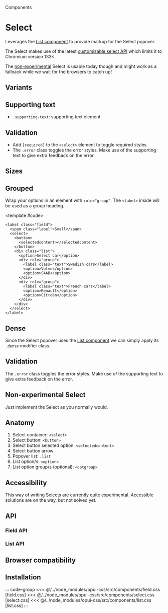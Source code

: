 <script setup>
	import Example from "../.vitepress/theme/app/components/Example.vue"
	import Baseline from "../.vitepress/theme/app/components/Baseline.vue"
  import Alert from "../.vitepress/theme/app/components/Alert.vue";
</script>

<hgroup>
<p>Components</p>
<h1>Select</h1>
<p>Leverages the <a href="/components/list" class="link">List component</a> to provide markup for the Select popover.</p>
</hgroup>

<span></span>

<div class="not-rich-text">
<Alert variant="outlined" severity="warning" title="Experimental Web Platform features feature flag required">
<p>The Select makes use of the latest <a href="https://una.im/select-updates/" class="link">customizable select API</a> which limits it to Chromium version 133<.</p>
<p>The <a class="link" href="#non-experimental-select">non-experimental</a> Select is usable today though and might work as a fallback while we wait for the browsers to catch up!</p>
</Alert>
</div>

## Variants

<Example row>
<template #example>
<label class="field">
<span class="label">Label</span>
<select>
  <button>
    <selectedcontent></selectedcontent>
  </button>
  <div class="list">
  <option value="">-</option>
   <option>Outlined (default)</option>
    <option>Option Two</option>
    <option>Option Three</option>
  </div>
</select>
</label>

<label class="field filled">
<span class="label">Label</span>
<select>
  <button>
    <selectedcontent></selectedcontent>
  </button>
  <div class="list">
  <option value="">-</option>
   <option>Filled</option>
    <option>Option Two</option>
    <option>Option Three</option>
  </div>
</select>
</label>
</template>
<template #code>

```html{1,14}
<label class="field">
  <select>
    <button>
      <selectedcontent></selectedcontent>
    </button>
    <div class="list">
      <option>Outlined (default)</option>
      <option>Option Two</option>
      <option>Option Three</option>
    </div>
  </select>
</label>

<label class="field filled">
  <select>
    <!--  -->
  </select>
</label>
```

</template>
</Example>

## Supporting text

- `.supporting-text`: supporting text element

<Example row>
<template #example>
<label class="field">
<span class="label">Label</span>
<select>
  <button>
    <selectedcontent></selectedcontent>
  </button>
  <div class="list">
  <option value="">-</option>
   <option>Outlined (default)</option>
    <option>Option Two</option>
    <option>Option Three</option>
  </div>
</select>
<span class="supporting-text">Supporting text</span>
</label>

<label class="field filled">
<span class="label">Label</span>
<select>
  <button>
    <selectedcontent></selectedcontent>
  </button>
  <div class="list">
  <option value="">-</option>
   <option>Filled</option>
    <option>Option Two</option>
    <option>Option Three</option>
  </div>
</select>
<span class="supporting-text">Supporting text</span>
</label>
</template>
<template #code>

```html{6}
<label class="field">
  <span class="label">Label</span>
  <select>
   <!--  -->
  </select>
  <span class="supporting-text">Supporting text</span>
</label>
```

</template>
</Example>

## Validation

- Add `[required]` to the `<select>` element to toggle required styles
- The `.error` class toggles the error styles. Make use of the supporting text to give extra feedback on the error.

<Example column gapL>
<template #example>
<div class="example-row">
<label class="field">
<span class="label">Label</span>
<select required>
  <button>
    <selectedcontent></selectedcontent>
  </button>
  <div class="list">
  <option value="">-</option>
   <option>Pick me!</option>
    <option>No me!!</option>
    <option>Come on!</option>
  </div>
</select>
</label>

<label class="field filled">
<span class="label">Label</span>
<select required>
  <button>
    <selectedcontent></selectedcontent>
  </button>
  <div class="list">
    <option value="">-</option>
    <option>Pick me!</option>
    <option>No me!!</option>
    <option>Come on!</option>
  </div>
</select>
</label>
</div>

<div class="example-row">
<label class="field error">
<span class="label">Label</span>
<select>
  <button>
    <selectedcontent></selectedcontent>
  </button>
  <div class="list">
  <option value="">-</option>
   <option selected>Wrong option</option>
    <option>Also wrong!</option>
    <option>Nothing's right!</option>
  </div>
</select>
<span class="supporting-text">Supporting text</span>
</label>

<label class="field error filled">
<span class="label">Label</span>
<select>
  <button>
    <selectedcontent></selectedcontent>
  </button>
  <div class="list">
  <option value="">-</option>
   <option selected>Wrong option</option>
    <option>Also wrong!</option>
    <option>Nothing's right!</option>
  </div>
</select>
<span class="supporting-text">Supporting text</span>
</label>
</div>
</template>
<template #code>

```html{3,6}
<label class="field">
  <span class="label">Label</span>
  <select required> <!----> </select>
</label>

<label class="field error">
  <span class="label">Label</span>
  <select> <!----> </select>
  <span class="supporting-text">Supporting text</span>
</label>
```

</template>
</Example>

## Sizes

<Example row>
<template #example>
<label class="field small">
<span class="label">Small</span>
<select>
  <button>
    <selectedcontent></selectedcontent>
  </button>
  <div class="list">
   <option value="">Small</option>
    <option>Option Two</option>
    <option>Option Three</option>
  </div>
</select>
</label>
<label class="field">
<span class="label">Default</span>
<select>
  <button>
    <selectedcontent></selectedcontent>
  </button>
  <div class="list">
   <option value="">Default</option>
    <option>Option Two</option>
    <option>Option Three</option>
  </div>
</select>
</label>
</template>
<template #code>

```html{1}
<label class="field small">
  <!--  -->
</label>
```

</template>
</Example>

## Grouped

Wrap your options in an element with `role="group"`. The `<label>` inside will be used as a group heading.

<Example row>
<template #example>
<label class="field">
<span class="label">Grouped</span>
<select>
  <button>
    <selectedcontent></selectedcontent>
  </button>
  <div class="list">
  <option value="">Select car</option>
   <div role="group">
   <label>Swedish cars</label>
    <option>Volvo</option>
    <option>SAAB</option>
   </div>
   <div role="group">
   <label>French cars</label>
    <option>Renault</option>
    <option>Citroën</option>
   </div>
  </div>
</select>
</label>
</template>

<template #code>

```html{9,10,13-15,18}
<label class="field">
  <span class="label">Small</span>
  <select>
    <button>
      <selectedcontent></selectedcontent>
    </button>
    <div class="list">
      <option>Select car</option>
      <div role="group">
        <label class="text">Swedish cars</label>
        <option>Volvo</option>
        <option>SAAB</option>
      </div>
      <div role="group">
        <label class="text">French cars</label>
        <option>Renault</option>
        <option>Citroën</option>
      </div>
    </div>
  </select>
</label>
```

</template>
</Example>

## Dense

Since the Select popover uses the [List component](/components/list) we can simply apply its `.dense` modifier class.

<Example row>
<template #example>
<label class="field">
<span class="label">Dense</span>
<select>
  <button>
    <selectedcontent></selectedcontent>
  </button>
  <div class="list dense">
    <option value="">Dense</option>
    <option>Dense Two</option>
    <option>Dense Three</option>
  </div>
</select>
</label>
</template>
<template #code>

```html{6}
<div class="field">
  <select>
    <button>
      <selectedcontent></selectedcontent>
    </button>
    <div class="list dense">
      <option>Dense</option>
      <option>Dense Two</option>
      <option>Dense Three</option>
    </div>
  </select>
</div>
```

</template>
</Example>

<style scoped>
  .anatomy {
    display: grid;
    gap: 6px;
    outline: var(--_anatomy-border-gray);
    outline-offset: 4px;

    & > * {
      outline: var(--_anatomy-border-red);
    }

    button:after {
      outline: var(--_anatomy-border-red);
      outline-offset: 2px;
    }
  }
</style>

## Validation

The `.error` class toggles the error styles. Make use of the supporting text to give extra feedback on the error.

<Example row>
<template #example>
<label class="field error">
	<span class="label">Label</span>
<select>
  <button>
    <selectedcontent></selectedcontent>
  </button>
  <div class="list">
   <option>Outlined (default)</option>
    <option>Option Two</option>
    <option>Option Three</option>
  </div>
</select>	<span class="supporting-text">Only double-negatives are allowed.</span>
</label>

<label class="field error filled">
	<span class="label">Label</span>
<select>
  <button>
    <selectedcontent></selectedcontent>
  </button>
  <div class="list">
   <option>Filled</option>
    <option>Option Two</option>
    <option>Option Three</option>
  </div>
</select>	<span class="supporting-text">Only letters from the first half of the alphabet are allowed.</span>
</label>
</template>
<template #code>

```html{1}
<label class="field error">
  <span class="label">Label</span>
  <select> <!-- --> </select>
  <span class="supporting-text">Supporting text</span>
</label>
```

</template>
</Example>

## Non-experimental Select

Just implement the Select as you normally would.

<Example row>
<template #example>
<label class="field">
  <span class="label">Label</span>
  <select>
    <option value="">-</option>
    <option>Option</option>
    <option>Option</option>
  </select>
</label>

<label class="field filled">
  <span class="label">Label</span>
  <select>
    <option value="">-</option>
    <option>Option 1</option>
    <option>Option 2</option>
  </select>
</label>
</template>
<template #code>

```html
<label class="field">
  <span class="label">Label</span>
  <select>
    <option value="">-</option>
    <option>Option 1</option>
    <option>Option 2</option>
  </select>
</label>
```

</template>
</Example>

## Anatomy

1. Select container: `<select>`
2. Select button: `<button>`
3. Select button selected option: `<selectedcontent>`
4. Select button arrow
5. Popover list: `.list`
6. List option/s: `<option>`
7. List option group/s (optional): `<optgroup>`

<Example column>
<template #example>
<div class="anatomy" style="margin: 0 auto;">
<div class="field">
<select>
  <button class="anatomy">
    <selectedcontent></selectedcontent>
  </button>
  <div class="list">
   <option>Option One</option>
  </div>
</select>
</div>
<div class="list">
   <option checked>Option One</option>
    <option>Option Two</option>
    <option>Option Three</option>
  </div>
</div>
</template>
</Example>

## Accessibility

<div class="not-rich-text">
<Alert title="Experimental status" seveity="warning">

This way of writing Selects are currently quite experimental. Accessible solutions are on the way, but not solved yet.
</Alert>

</div>

## API

### Field API

<!--@include: ./field-api.md -->

### List API

<!--@include: ../list-api.md -->

## Browser compatibility

<Baseline :ids="['light-dark', 'color-mix']" />

## Installation

::: code-group
<<< @/../node_modules/opui-css/src/components/field.css [field.css]
<<< @/../node_modules/opui-css/src/components/select.css [select.css]
<<< @/../node_modules/opui-css/src/components/list.css [list.css]
:::

